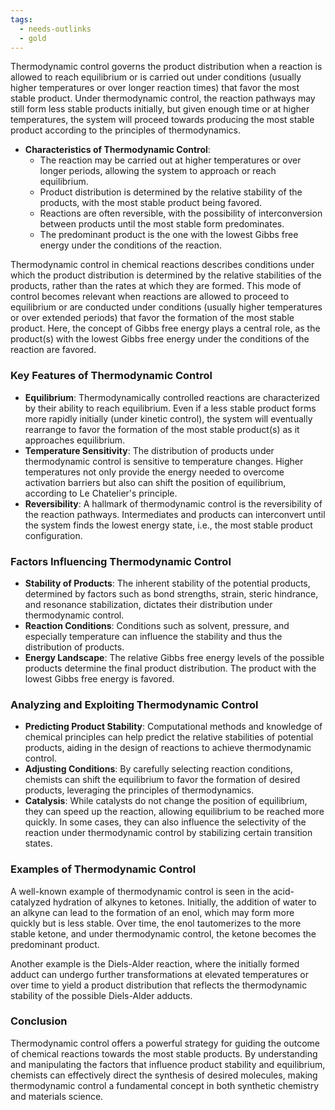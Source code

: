 ```yaml
---
tags:
  - needs-outlinks
  - gold
---
```


Thermodynamic control governs the product distribution when a reaction is allowed to reach equilibrium or is carried out under conditions (usually higher temperatures or over longer reaction times) that favor the most stable product. Under thermodynamic control, the reaction pathways may still form less stable products initially, but given enough time or at higher temperatures, the system will proceed towards producing the most stable product according to the principles of thermodynamics.

- **Characteristics of Thermodynamic Control**:
    - The reaction may be carried out at higher temperatures or over longer periods, allowing the system to approach or reach equilibrium.
    - Product distribution is determined by the relative stability of the products, with the most stable product being favored.
    - Reactions are often reversible, with the possibility of interconversion between products until the most stable form predominates.
    - The predominant product is the one with the lowest Gibbs free energy under the conditions of the reaction.

Thermodynamic control in chemical reactions describes conditions under which the product distribution is determined by the relative stabilities of the products, rather than the rates at which they are formed. This mode of control becomes relevant when reactions are allowed to proceed to equilibrium or are conducted under conditions (usually higher temperatures or over extended periods) that favor the formation of the most stable product. Here, the concept of Gibbs free energy plays a central role, as the product(s) with the lowest Gibbs free energy under the conditions of the reaction are favored. 

### Key Features of Thermodynamic Control

- **Equilibrium**: Thermodynamically controlled reactions are characterized by their ability to reach equilibrium. Even if a less stable product forms more rapidly initially (under kinetic control), the system will eventually rearrange to favor the formation of the most stable product(s) as it approaches equilibrium.
- **Temperature Sensitivity**: The distribution of products under thermodynamic control is sensitive to temperature changes. Higher temperatures not only provide the energy needed to overcome activation barriers but also can shift the position of equilibrium, according to Le Chatelier's principle.
- **Reversibility**: A hallmark of thermodynamic control is the reversibility of the reaction pathways. Intermediates and products can interconvert until the system finds the lowest energy state, i.e., the most stable product configuration.

### Factors Influencing Thermodynamic Control

- **Stability of Products**: The inherent stability of the potential products, determined by factors such as bond strengths, strain, steric hindrance, and resonance stabilization, dictates their distribution under thermodynamic control.
- **Reaction Conditions**: Conditions such as solvent, pressure, and especially temperature can influence the stability and thus the distribution of products.
- **Energy Landscape**: The relative Gibbs free energy levels of the possible products determine the final product distribution. The product with the lowest Gibbs free energy is favored.

### Analyzing and Exploiting Thermodynamic Control

- **Predicting Product Stability**: Computational methods and knowledge of chemical principles can help predict the relative stabilities of potential products, aiding in the design of reactions to achieve thermodynamic control.
- **Adjusting Conditions**: By carefully selecting reaction conditions, chemists can shift the equilibrium to favor the formation of desired products, leveraging the principles of thermodynamics.
- **Catalysis**: While catalysts do not change the position of equilibrium, they can speed up the reaction, allowing equilibrium to be reached more quickly. In some cases, they can also influence the selectivity of the reaction under thermodynamic control by stabilizing certain transition states.

### Examples of Thermodynamic Control

A well-known example of thermodynamic control is seen in the acid-catalyzed hydration of alkynes to ketones. Initially, the addition of water to an alkyne can lead to the formation of an enol, which may form more quickly but is less stable. Over time, the enol tautomerizes to the more stable ketone, and under thermodynamic control, the ketone becomes the predominant product.

Another example is the Diels-Alder reaction, where the initially formed adduct can undergo further transformations at elevated temperatures or over time to yield a product distribution that reflects the thermodynamic stability of the possible Diels-Alder adducts.

### Conclusion

Thermodynamic control offers a powerful strategy for guiding the outcome of chemical reactions towards the most stable products. By understanding and manipulating the factors that influence product stability and equilibrium, chemists can effectively direct the synthesis of desired molecules, making thermodynamic control a fundamental concept in both synthetic chemistry and materials science.